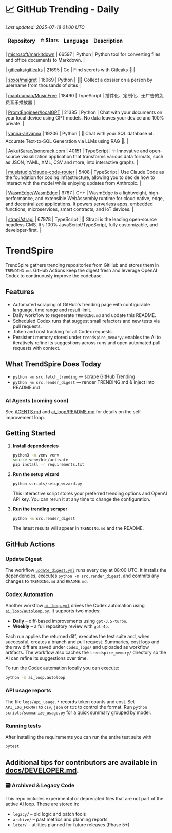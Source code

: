 <!-- TRENDING_START -->
# 📈 GitHub Trending - Daily

_Last updated: 2025-07-18 01:00 UTC_

| Repository | ⭐ Stars | Language | Description |
|------------|--------:|----------|-------------|

| [microsoft/markitdown](https://github.com/microsoft/markitdown) | 66597 | Python | Python tool for converting files and office documents to Markdown. |

| [gitleaks/gitleaks](https://github.com/gitleaks/gitleaks) | 21695 | Go | Find secrets with Gitleaks 🔑 |

| [soxoj/maigret](https://github.com/soxoj/maigret) | 16069 | Python | 🕵️‍♂️ Collect a dossier on a person by username from thousands of sites |

| [maotoumao/MusicFree](https://github.com/maotoumao/MusicFree) | 18490 | TypeScript | 插件化、定制化、无广告的免费音乐播放器 |

| [PromtEngineer/localGPT](https://github.com/PromtEngineer/localGPT) | 21385 | Python | Chat with your documents on your local device using GPT models. No data leaves your device and 100% private. |

| [vanna-ai/vanna](https://github.com/vanna-ai/vanna) | 19206 | Python | 🤖 Chat with your SQL database 📊. Accurate Text-to-SQL Generation via LLMs using RAG 🔄. |

| [AykutSarac/jsoncrack.com](https://github.com/AykutSarac/jsoncrack.com) | 40151 | TypeScript | ✨ Innovative and open-source visualization application that transforms various data formats, such as JSON, YAML, XML, CSV and more, into interactive graphs. |

| [musistudio/claude-code-router](https://github.com/musistudio/claude-code-router) | 5408 | TypeScript | Use Claude Code as the foundation for coding infrastructure, allowing you to decide how to interact with the model while enjoying updates from Anthropic. |

| [WasmEdge/WasmEdge](https://github.com/WasmEdge/WasmEdge) | 9787 | C++ | WasmEdge is a lightweight, high-performance, and extensible WebAssembly runtime for cloud native, edge, and decentralized applications. It powers serverless apps, embedded functions, microservices, smart contracts, and IoT devices. |

| [strapi/strapi](https://github.com/strapi/strapi) | 67978 | TypeScript | 🚀 Strapi is the leading open-source headless CMS. It’s 100% JavaScript/TypeScript, fully customizable, and developer-first. |
<!-- TRENDING_END -->

# TrendSpire

TrendSpire gathers trending repositories from GitHub and stores them in `TRENDING.md`. GitHub Actions keep the digest fresh and leverage OpenAI Codex to continuously improve the codebase.

## Features

- Automated scraping of GitHub's trending page with configurable language, time range and result limit.
- Daily workflow to regenerate `TRENDING.md` and update this README.
- Scheduled Codex runs that suggest small refactors and new tests via pull requests.
- Token and cost tracking for all Codex requests.
- Persistent memory stored under `trendspire_memory/` enables the AI to
  iteratively refine its suggestions across runs and open automated pull
  requests with context.

## What TrendSpire Does Today

- `python -m src.fetch_trending` — scrape GitHub Trending
- `python -m src.render_digest` — render TRENDING.md & inject into README.md

### AI Agents (coming soon)
See [AGENTS.md](./AGENTS.md) and [ai_loop/README.md](./ai_loop/README.md) for details on the self-improvement loop.

## Getting Started

1. **Install dependencies**
   ```bash
   python3 -m venv venv
   source venv/bin/activate
   pip install -r requirements.txt
   ```

2. **Run the setup wizard**
   ```bash
   python scripts/setup_wizard.py
   ```
   This interactive script stores your preferred trending options and OpenAI API key.
   You can rerun it at any time to change the configuration.

3. **Run the trending scraper**
   ```bash
   python -m src.render_digest
   ```
   The latest results will appear in `TRENDING.md` and the README.


## GitHub Actions

### Update Digest

The workflow [`update_digest.yml`](.github/workflows/update_digest.yml) runs every day at 08:00 UTC. It installs the dependencies, executes `python -m src.render_digest`, and commits any changes to `TRENDING.md` and `README.md`.

### Codex Automation

Another workflow [`ai_loop.yml`](.github/workflows/ai_loop.yml) drives the Codex automation using [`ai_loop/autoloop.py`](ai_loop/autoloop.py). It supports two modes:

- **Daily** – diff-based improvements using `gpt-3.5-turbo`.
- **Weekly** – a full repository review with `gpt-4o`.

Each run applies the returned diff, executes the test suite and, when successful, creates a branch and pull request. Summaries, cost logs and the raw diff are saved under `codex_logs/` and uploaded as workflow artifacts. The workflow also caches the `trendspire_memory/` directory so the AI can refine its suggestions over time.

To run the Codex automation locally you can execute:

```bash
python -m ai_loop.autoloop
```

### API usage reports

The file `logs/api_usage.*` records token counts and cost. Set `API_LOG_FORMAT`
to `csv`, `json` or `txt` to control the format. Run `python
scripts/summarize_usage.py` for a quick summary grouped by model.

### Running tests

After installing the requirements you can run the entire test suite with

```bash
pytest
```

Additional tips for contributors are available in
[docs/DEVELOPER.md](docs/DEVELOPER.md).
---

### 🗃 Archived & Legacy Code

This repo includes experimental or deprecated files that are not part of the active AI loop. These are stored in:

- `legacy/` – old logic and patch tools
- `archive/` – past metrics and planning reports
- `later/` – utilities planned for future releases (Phase 5+)

